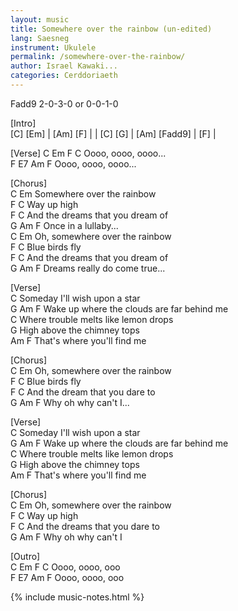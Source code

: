 ```yaml
---
layout: music
title: Somewhere over the rainbow (un-edited)
lang: Saesneg
instrument: Ukulele
permalink: /somewhere-over-the-rainbow/
author: Israel Kawaki...
categories: Cerddoriaeth
---
```


Fadd9 2-0-3-0 or 0-0-1-0

[Intro]  
 [C] [Em] | [Am] [F] | 
| [C] [G] | [Am] [Fadd9] | [F] |

[Verse]
C  Em  F  C
Oooo, oooo, oooo...  
F  E7  Am  F
Oooo, oooo, oooo... 
  
[Chorus]  
C         Em
Somewhere over the rainbow  
F       C
Way up high  
F       C
And the dreams that you dream of  
G          Am      F
Once in a lullaby...  
     C        Em
Oh, somewhere over the rainbow  
F           C
Blue birds fly  
F        C
And the dreams that you dream of  
G                     Am    F
Dreams really do come true...  
  
[Verse]  
     C
Someday I'll wish upon a star  
G                                  Am   F
Wake up where the clouds are far behind me  
      C
Where trouble melts like lemon drops  
G
High above the chimney tops  
       Am           F
That's where you'll find me  

[Chorus]  
    C         Em
Oh, somewhere over the rainbow  
F             C
Blue birds fly  
F       C
And the dream that you dare to  
G               Am   F
Why oh why can't I...  
  
[Verse]  
     C
Someday I'll wish upon a star  
G                                  Am   F
Wake up where the clouds are far behind me  
      C
Where trouble melts like lemon drops  
G
High above the chimney tops  
       Am           F
That's where you'll find me  
  
[Chorus]  
    C         Em
Oh, somewhere over the rainbow  
F          C
Way up high  
F       C
And the dreams that you dare to  
G               Am   F
Why oh why can't I  
  
[Outro]  
C  Em  F  C
Oooo, oooo, ooo  
F  E7  Am  F
Oooo, oooo, ooo  

{% include music-notes.html %}
